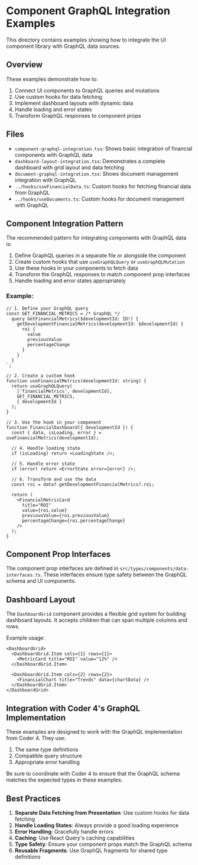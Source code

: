 # Component GraphQL Integration Examples

This directory contains examples showing how to integrate the UI component library with GraphQL data sources.

## Overview

These examples demonstrate how to:

1. Connect UI components to GraphQL queries and mutations
2. Use custom hooks for data fetching
3. Implement dashboard layouts with dynamic data
4. Handle loading and error states
5. Transform GraphQL responses to component props

## Files

- `component-graphql-integration.tsx`: Shows basic integration of financial components with GraphQL data
- `dashboard-layout-integration.tsx`: Demonstrates a complete dashboard with grid layout and data fetching
- `document-graphql-integration.tsx`: Shows document management integration with GraphQL
- `../hooks/useFinancialData.ts`: Custom hooks for fetching financial data from GraphQL
- `../hooks/useDocuments.ts`: Custom hooks for document management with GraphQL

## Component Integration Pattern

The recommended pattern for integrating components with GraphQL data is:

1. Define GraphQL queries in a separate file or alongside the component
2. Create custom hooks that use `useGraphQLQuery` or `useGraphQLMutation`
3. Use these hooks in your components to fetch data
4. Transform the GraphQL responses to match component prop interfaces
5. Handle loading and error states appropriately

### Example:

```tsx
// 1. Define your GraphQL query
const GET_FINANCIAL_METRICS = /* GraphQL */ `
  query GetFinancialMetrics($developmentId: ID!) {
    getDevelopmentFinancialMetrics(developmentId: $developmentId) {
      roi {
        value
        previousValue
        percentageChange
      }
    }
  }
`;

// 2. Create a custom hook
function useFinancialMetrics(developmentId: string) {
  return useGraphQLQuery(
    ['financialMetrics', developmentId],
    GET_FINANCIAL_METRICS,
    { developmentId }
  );
}

// 3. Use the hook in your component
function FinancialDashboard({ developmentId }) {
  const { data, isLoading, error } = useFinancialMetrics(developmentId);
  
  // 4. Handle loading state
  if (isLoading) return <LoadingState />;
  
  // 5. Handle error state
  if (error) return <ErrorState error={error} />;
  
  // 6. Transform and use the data
  const roi = data?.getDevelopmentFinancialMetrics?.roi;
  
  return (
    <FinancialMetricCard
      title="ROI"
      value={roi.value}
      previousValue={roi.previousValue}
      percentageChange={roi.percentageChange}
    />
  );
}
```

## Component Prop Interfaces

The component prop interfaces are defined in `src/types/components/data-interfaces.ts`. These interfaces ensure type safety between the GraphQL schema and UI components.

## Dashboard Layout

The `DashboardGrid` component provides a flexible grid system for building dashboard layouts. It accepts children that can span multiple columns and rows.

Example usage:

```tsx
<DashboardGrid>
  <DashboardGrid.Item cols={1} rows={1}>
    <MetricCard title="ROI" value="12%" />
  </DashboardGrid.Item>
  
  <DashboardGrid.Item cols={2} rows={2}>
    <FinancialChart title="Trends" data={chartData} />
  </DashboardGrid.Item>
</DashboardGrid>
```

## Integration with Coder 4's GraphQL Implementation

These examples are designed to work with the GraphQL implementation from Coder 4. They use:

1. The same type definitions
2. Compatible query structure
3. Appropriate error handling

Be sure to coordinate with Coder 4 to ensure that the GraphQL schema matches the expected types in these examples.

## Best Practices

1. **Separate Data Fetching from Presentation**: Use custom hooks for data fetching
2. **Handle Loading States**: Always provide a good loading experience
3. **Error Handling**: Gracefully handle errors
4. **Caching**: Use React Query's caching capabilities
5. **Type Safety**: Ensure your component props match the GraphQL schema
6. **Reusable Fragments**: Use GraphQL fragments for shared type definitions